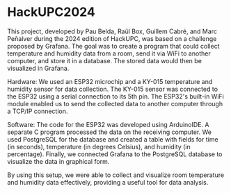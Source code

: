 # HackUPC2024
This project, developed by Pau Belda, Raül Box, Guillem Cabré, and Marc Peñalver during the 2024 edition of HackUPC, was based on a challenge proposed by Grafana. The goal was to create a program that could collect temperature and humidity data from a room, send it via WiFi to another computer, and store it in a database. The stored data would then be visualized in Grafana.

Hardware:
    We used an ESP32 microchip and a KY-015 temperature and humidity sensor for data collection. The KY-015 sensor was connected to the ESP32 using a serial connection to its 5th pin. The ESP32's built-in WiFi module enabled us to send the collected data to another computer through a TCP/IP connection.

Software:
    The code for the ESP32 was developed using ArduinoIDE. A separate C program processed the data on the receiving computer. We used PostgreSQL for the database and created a table with fields for time (in seconds), temperature (in degrees Celsius), and humidity (in percentage). Finally, we connected Grafana to the PostgreSQL database to visualize the data in graphical form.

By using this setup, we were able to collect and visualize room temperature and humidity data effectively, providing a useful tool for data analysis.
